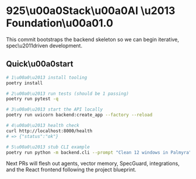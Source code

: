 # 925\u00a0Stack\u00a0AI \u2013 Foundation\u00a01.0

This commit bootstraps the backend skeleton so we can begin iterative, spec\u2011driven development.

## Quick\u00a0start

```bash
# 1\u00a0\u2013 install tooling
poetry install

# 2\u00a0\u2013 run tests (should be 1 passing)
poetry run pytest -q

# 3\u00a0\u2013 start the API locally
poetry run uvicorn backend:create_app --factory --reload

# 4\u00a0\u2013 health check
curl http://localhost:8000/health
# => {"status":"ok"}

# 5\u00a0\u2013 stub CLI example
poetry run python -m backend.cli --prompt "Clean 12 windows in Palmyra"
```

Next PRs will flesh out agents, vector memory, SpecGuard, integrations, and the React frontend following the project blueprint.

